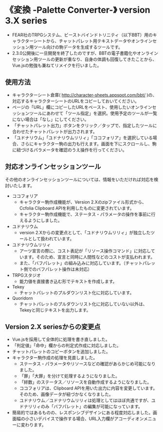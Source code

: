# 《変換 -Palette Converter-》 version 3.X series
* FEAR社のTRPGシステム、ビーストバインドトリニティ（以下BBT）用のキャラクターシートから、チャットパレット用テキストデータやオンラインセッション用ツール向けの駒データを生成するツールです。
* 2.3.0公開後に一旦開発を終了したのですが、BBTの電子書籍化やオンラインセッション用ツールの更新が重なり、自身の体調も回復してきたことから、Vue.jsの勉強も兼ねてリメイクを行いました。

## 使用方法
* キャラクターシート倉庫( http://character-sheets.appspot.com/bbt/ )の、対応するキャラクターシートのURLをコピーしておいてください。
* ページの「URL」欄にコピーしたURLをペースト、使用したいオンラインセッションツールにあわせて「ツール指定」を選択。使用予定のツールが一覧にない場合は「なし」にしてください。
* 「チャットパレット出力」ボタンをクリック／タップで、指定したツールに合わせたチャットパレットが出力されます。
* 「ユドナリウム」「ユドナリウムリリィ」「ココフォリア」を選択している場合、さらにキャラクター駒の出力も行えます。画面を下にスクロールし、駒に紐づけるパラメータを確認のうえ操作を行ってください。

## 対応オンラインセッションツール
その他のオンラインセッションツールについては、情報をいただければ対応を検討いたします。
- ココフォリア
  - キャラクター駒作成機能が、Version 2.Xのzipファイル形式から、Ccfolia Clipboard APIを利用したものに変更されています。
  - キャラクター駒作成機能で、ステータス・パラメータの操作を事前に行えるようにしました。
- ユドナリウム
  - version 2.Xからの変更点として、「ユドナリウムリリィ」が独立したツールとして扱われています。
- ユドナリウムリリィ
  - アーツ宣言の際に、コスト表記が「リソース操作コマンド」に対応しています。そのため、宣言と同時に人間性などのコストが支払われます。
  - また、「バフパレット」の組み込みに対応しています。（チャットパレット側でのバフパレット操作は未対応）
- TRPGスタジオ
  - 能力値を直接書き込む形でテキストを作成します。
- Tekey
  - チャットパレットのプルダウンリスト化に対応しています。
- Quoridorn
  - チャットパレットのプルダウンリスト化に対応していない以外は、Tekeyと同じテキストを出力します。

## Version 2.X seriesからの変更点
- Vue.jsを採用して全体的に処理を書き直しました。
- 「判定値」「命中」欄からの判定式作成に対応しました。
- チャットパレットのコピーボタンを追加しました。
- キャラクター駒作成の処理を見直しました。
  - ステータス・パラメータやリソースなどの確認があらかじめ可能になりました。
  - 「罪」「大罪」を分けて処理するようになりました。
  - 「絆数」のステータス／リソースを自動作成するようになりました。
  - ココフォリアは、Clipboard APIを用いた出力に内容を変更しています。そのため、画像データが紐づかなくなりました。
  - ユドナリウム／ユドナリウムリリィは処理としてはほぼ共通ですが、ユドナリリィのみ「バフパレット」の編集が可能になっています。
- 簡易的ではあるものの、レスポンシブデザインにある程度対応しました。画面幅の小さいデバイスで操作する場合、URL入力欄がアコーディオンメニューに変わります。
